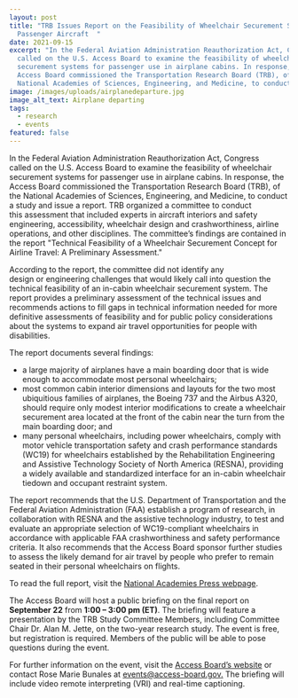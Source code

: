 ```yaml
---
layout: post
title: "TRB Issues Report on the Feasibility of Wheelchair Securement Systems on
  Passenger Aircraft  "
date: 2021-09-15
excerpt: "In the Federal Aviation Administration Reauthorization Act, Congress
  called on the U.S. Access Board to examine the feasibility of wheelchair
  securement systems for passenger use in airplane cabins. In response, the
  Access Board commissioned the Transportation Research Board (TRB), of the
  National Academies of Sciences, Engineering, and Medicine, to conduct . . . "
image: /images/uploads/airplanedeparture.jpg
image_alt_text: Airplane departing
tags:
  - research
  - events
featured: false
---
```

In the Federal Aviation Administration Reauthorization Act, Congress called on the U.S. Access Board to examine the feasibility of wheelchair securement systems for passenger use in airplane cabins. In response, the Access Board commissioned the Transportation Research Board (TRB), of the National Academies of Sciences, Engineering, and Medicine, to conduct a study and issue a report. TRB organized a committee to conduct this assessment that included experts in aircraft interiors and safety engineering, accessibility, wheelchair design and crashworthiness, airline operations, and other disciplines. The committee’s findings are contained in the report "Technical Feasibility of a Wheelchair Securement Concept for Airline Travel: A Preliminary Assessment." 

According to the report, the committee did not identify any design or engineering challenges that would likely call into question the technical feasibility of an in-cabin wheelchair securement system. The report provides a preliminary assessment of the technical issues and recommends actions to fill gaps in technical information needed for more definitive assessments of feasibility and for public policy considerations about the systems to expand air travel opportunities for people with disabilities. 

The report documents several findings: 

* a large majority of airplanes have a main boarding door that is wide enough to accommodate most personal wheelchairs; 
* most common cabin interior dimensions and layouts for the two most ubiquitious families of airplanes, the Boeing 737 and the Airbus A320, should require only modest interior modifications to create a wheelchair securement area located at the front of the cabin near the turn from the main boarding door; and 
* many personal wheelchairs, including power wheelchairs, comply with motor vehicle transportation safety and crash performance standards (WC19) for wheelchairs established by the Rehabilitation Engineering and Assistive Technology Society of North America (RESNA), providing a widely available and standardized interface for an in-cabin wheelchair tiedown and occupant restraint system. 

The report recommends that the U.S. Department of Transportation and the Federal Aviation Administration (FAA) establish a program of research, in collaboration with RESNA and the assistive technology industry, to test and evaluate an appropriate selection of WC19-compliant wheelchairs in accordance with applicable FAA crashworthiness and safety performance criteria. It also recommends that the Access Board sponsor further studies to assess the likely demand for air travel by people who prefer to remain seated in their personal wheelchairs on flights. 

To read the full report, visit the [National Academies Press webpage](https://www.nap.edu/catalog/26323/technical-feasibility-of-a-wheelchair-securement-concept-for-airline-travel).

The Access Board will host a public briefing on the final report on **September 22** from **1:00 – 3:00 pm (ET)**. The briefing will feature a presentation by the TRB Study Committee Members, including Committee Chair Dr. Alan M. Jette, on the two-year research study. The event is free, but registration is required. Members of the public will be able to pose questions during the event. 

For further information on the event, visit the [Access Board’s website](https://www.access-board.gov/about/meetings.html) or contact Rose Marie Bunales at [events@access-board.gov.](mailto:events@access-board.gov) The briefing will include video remote interpreting (VRI) and real-time captioning.
